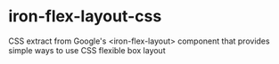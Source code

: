 # iron-flex-layout-css
CSS extract from Google's &lt;iron-flex-layout> component that provides simple ways to use CSS flexible box layout
